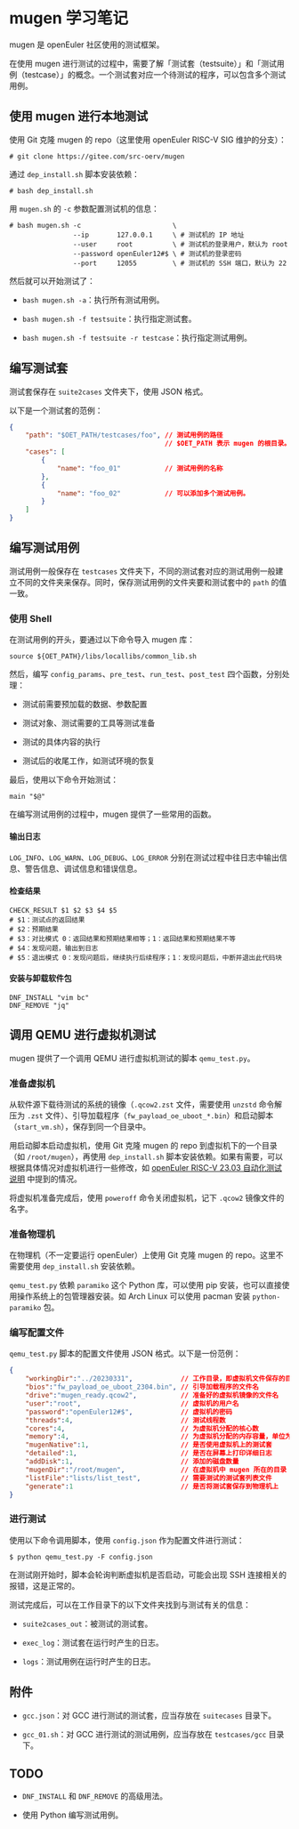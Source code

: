 # mugen 学习笔记

mugen 是 openEuler 社区使用的测试框架。

在使用 mugen 进行测试的过程中，需要了解「测试套（testsuite）」和「测试用例（testcase）」的概念。一个测试套对应一个待测试的程序，可以包含多个测试用例。

## 使用 mugen 进行本地测试

使用 Git 克隆 mugen 的 repo（这里使用 openEuler RISC-V SIG 维护的分支）：

```shell-session
# git clone https://gitee.com/src-oerv/mugen
```

通过 `dep_install.sh` 脚本安装依赖：

```shell-session
# bash dep_install.sh
```

用 `mugen.sh` 的 `-c` 参数配置测试机的信息：

```shell-session
# bash mugen.sh -c                       \
                --ip       127.0.0.1     \ # 测试机的 IP 地址
                --user     root          \ # 测试机的登录用户，默认为 root
                --password openEuler12#$ \ # 测试机的登录密码
                --port     12055         \ # 测试机的 SSH 端口，默认为 22
```

然后就可以开始测试了：

- `bash mugen.sh -a`：执行所有测试用例。

- `bash mugen.sh -f testsuite`：执行指定测试套。

- `bash mugen.sh -f testsuite -r testcase`：执行指定测试用例。

## 编写测试套

测试套保存在 `suite2cases` 文件夹下，使用 JSON 格式。

以下是一个测试套的范例：

```json
{
    "path": "$OET_PATH/testcases/foo", // 测试用例的路径
                                       // $OET_PATH 表示 mugen 的根目录。
    "cases": [
        {
            "name": "foo_01"           // 测试用例的名称
        },
        {
            "name": "foo_02"           // 可以添加多个测试用例。
        }
    ]
}
```

## 编写测试用例

测试用例一般保存在 `testcases` 文件夹下，不同的测试套对应的测试用例一般建立不同的文件夹来保存。同时，保存测试用例的文件夹要和测试套中的 `path` 的值一致。

### 使用 Shell

在测试用例的开头，要通过以下命令导入 mugen 库：

```shell
source ${OET_PATH}/libs/locallibs/common_lib.sh
```

然后，编写 `config_params`、`pre_test`、`run_test`、`post_test` 四个函数，分别处理：

- 测试前需要预加载的数据、参数配置

- 测试对象、测试需要的工具等测试准备

- 测试的具体内容的执行

- 测试后的收尾工作，如测试环境的恢复

最后，使用以下命令开始测试：

```shell
main "$@"
```

在编写测试用例的过程中，mugen 提供了一些常用的函数。

#### 输出日志

`LOG_INFO`、`LOG_WARN`、`LOG_DEBUG`、`LOG_ERROR` 分别在测试过程中往日志中输出信息、警告信息、调试信息和错误信息。

#### 检查结果

```shell
CHECK_RESULT $1 $2 $3 $4 $5
# $1：测试点的返回结果
# $2：预期结果
# $3：对比模式 0：返回结果和预期结果相等；1：返回结果和预期结果不等
# $4：发现问题，输出到日志
# $5：退出模式 0：发现问题后，继续执行后续程序；1：发现问题后，中断并退出此代码块
```

#### 安装与卸载软件包

```shell
DNF_INSTALL "vim bc"
DNF_REMOVE "jq"
```

## 调用 QEMU 进行虚拟机测试

mugen 提供了一个调用 QEMU 进行虚拟机测试的脚本 `qemu_test.py`。

### 准备虚拟机

从软件源下载待测试的系统的镜像（`.qcow2.zst` 文件，需要使用 `unzstd` 命令解压为 `.zst` 文件）、引导加载程序（`fw_payload_oe_uboot_*.bin`）和启动脚本（`start_vm.sh`），保存到同一个目录中。

用启动脚本启动虚拟机，使用 Git 克隆 mugen 的 repo 到虚拟机下的一个目录（如 `/root/mugen`），再使用 `dep_install.sh` 脚本安装依赖。如果有需要，可以根据具体情况对虚拟机进行一些修改，如 [openEuler RISC-V 23.03 自动化测试说明](https://github.com/brsf11/Tarsier-Internship/blob/main/Testing/0331-23.03testing/README.md) 中提到的情况。

将虚拟机准备完成后，使用 `poweroff` 命令关闭虚拟机，记下 `.qcow2` 镜像文件的名字。

### 准备物理机

在物理机（不一定要运行 openEuler）上使用 Git 克隆 mugen 的 repo。这里不需要使用 `dep_install.sh` 安装依赖。

`qemu_test.py` 依赖 `paramiko` 这个 Python 库，可以使用 pip 安装，也可以直接使用操作系统上的包管理器安装。如 Arch Linux 可以使用 pacman 安装 `python-paramiko` 包。

### 编写配置文件

`qemu_test.py` 脚本的配置文件使用 JSON 格式。以下是一份范例：

```json
{
    "workingDir":"../20230331",            // 工作目录，即虚拟机文件保存的目录
    "bios":"fw_payload_oe_uboot_2304.bin", // 引导加载程序的文件名
    "drive":"mugen_ready.qcow2",           // 准备好的虚拟机镜像的文件名
    "user":"root",                         // 虚拟机的用户名
    "password":"openEuler12#$",            // 虚拟机的密码
    "threads":4,                           // 测试线程数
    "cores":4,                             // 为虚拟机分配的核心数
    "memory":4,                            // 为虚拟机分配的内存容量，单位为 GB
    "mugenNative":1,                       // 是否使用虚拟机上的测试套
    "detailed":1,                          // 是否在屏幕上打印详细日志
    "addDisk":1,                           // 添加的磁盘数量
    "mugenDir":"/root/mugen",              // 在虚拟机中 mugen 所在的目录
    "listFile":"lists/list_test",          // 需要测试的测试套列表文件
    "generate":1                           // 是否将测试套保存到物理机上
}
```

### 进行测试

使用以下命令调用脚本，使用 `config.json` 作为配置文件进行测试：

```shell-session
$ python qemu_test.py -F config.json
```

在测试刚开始时，脚本会轮询判断虚拟机是否启动，可能会出现 SSH 连接相关的报错，这是正常的。

测试完成后，可以在工作目录下的以下文件夹找到与测试有关的信息：

- `suite2cases_out`：被测试的测试套。

- `exec_log`：测试套在运行时产生的日志。

- `logs`：测试用例在运行时产生的日志。

## 附件

- `gcc.json`：对 GCC 进行测试的测试套，应当存放在 `suitecases` 目录下。

- `gcc_01.sh`：对 GCC 进行测试的测试用例，应当存放在 `testcases/gcc` 目录下。

## TODO

- `DNF_INSTALL` 和 `DNF_REMOVE` 的高级用法。

- 使用 Python 编写测试用例。
